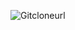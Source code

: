 ![Gitcloneurl](https://github.com/taiyealabi/Team4LARRYTAIYE/blob/master/Cloning%20a%20Git.JPG?raw=true)
